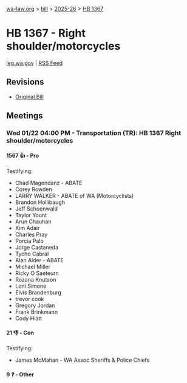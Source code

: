 [wa-law.org](/) > [bill](/bill/) > [2025-26](/bill/2025-26/) > [HB 1367](/bill/2025-26/hb/1367/)

# HB 1367 - Right shoulder/motorcycles
[leg.wa.gov](https://app.leg.wa.gov/billsummary?BillNumber=1367&Year=2025&Initiative=false) | [RSS Feed](./rss.xml)

## Revisions
* [Original Bill](1/)

## Meetings
### Wed 01/22 04:00 PM - Transportation (TR): HB 1367 Right shoulder/motorcycles
#### 1567 👍 - Pro
Testifying:
* Chad Magendanz - ABATE
* Corey Rowden
* LARRY WALKER - ABATE of WA  (Motorcyclists)
* Brandon Hollibaugh
* Jeff Schoenwald
* Taylor Yount
* Arun Chauhan
* Kim Adair
* Charles Pray
* Porcia Palo
* Jorge Castaneda
* Tycho Cabral
* Alan Alder - ABATE
* Michael Miller
* Ricky O Saeteurn
* Rozana Knutson
* Loni Simone
* Elvis Brandenburg
* trevor cook
* Gregory Jordan
* Frank Brinkmann
* Cody Hiatt

#### 21 👎 - Con
Testifying:
* James McMahan - WA Assoc Sheriffs & Police Chiefs

#### 9 ❓ - Other
